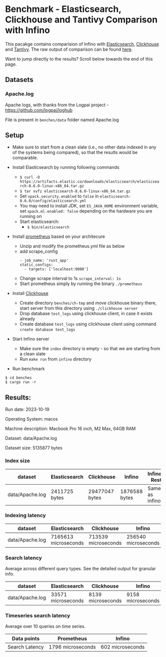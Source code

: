 # Benchmark - Elasticsearch, Clickhouse and Tantivy Comparison with Infino

This pacakge contains comparision of Infino with [Elasticsearch](https://github.com/elastic/elasticsearch-rs), [Clickhouse](https://github.com/ClickHouse/ClickHouse) and [Tantivy](https://github.com/quickwit-oss/tantivy). The raw output of comparison can be found [here](output.txt).

Want to jump directly to the results? Scroll below towards the end of this page.

## Datasets

### Apache.log

Apache logs, with thanks from the Logpai project - https://github.com/logpai/loghub

File is present in `benches/data` folder named Apache.log

## Setup
- Make sure to start from a clean slate (i.e., no other data indexed in any of the systems being compared), 
  so that the results would be comparable.
- Install Elasticsearch by running following commands
  - `$ curl -O https://artifacts.elastic.co/downloads/elasticsearch/elasticsearch-8.6.0-linux-x86_64.tar.gz`
  - `$ tar xvfz elasticsearch-8.6.0-linux-x86_64.tar.gz`
  - Set `xpack.security.enabled` to `false` in `elasticsearch-8.6.0/config/elasticsearch.yml`
  - You may need to install JDK, set `ES_JAVA_HOME` environment variable, set `xpack.ml.enabled: false` depending on 
    the hardware you are running on
  - Start elasticsearch:
    - `$ bin/elasticsearch`
- Install [prometheus](https://prometheus.io/download/) based on your architecure
  - Unzip and modify the prometheus.yml file as below
  - add scrape_config
    ```
    - job_name: 'rust_app'
    static_configs:
      - targets: ['localhost:9000']
    ```
  - Change scrape interval to 1s `scrape_interval: 1s`
  - Start prometheus simply by running the binary `./prometheus`
- Install [Clickhouse](https://clickhouse.com/docs/en/install)
  - Create directory `benches/ch-tmp` and move clickhouse binary there, start server from this directory using `./clickhouse server`
  - Drop database `test_logs` using clickhouse client, in case it exists already
  - Create database `test_logs` using clickhouse client using command `create database test_logs`
- Start Infino server
  - Make sure the `index` directory is empty - so that we are starting from a clean slate
  - Run `make run` from `infino` directory

- Run benchmark

```
$ cd benches
$ cargo run -r
```

## Results: 

Run date: 2023-10-19

Operating System: macos

Machine description: Macbook Pro 16 inch, M2 Max, 64GB RAM

Dataset: data/Apache.log

Dataset size: 5135877 bytes




### Index size

| dataset | Elasticsearch | Clickhouse | Infino | Infino-Rest |
| ----- | ----- | ----- | ----- | ---- |
| data/Apache.log | 2411725 bytes | 29477047 bytes | 1876588 bytes | Same as infino |


### Indexing latency

| dataset | Elasticsearch | Clickhouse | Infino | Infino-Rest |
| ----- | ----- | ----- | ----- | ---- |
| data/Apache.log | 7165613 microseconds  | 713539 microseconds  | 256540 microseconds  | 653353 microseconds  |


### Search latency

Average across different query types. See the detailed output for granular info.

| dataset | Elasticsearch | Clickhouse | Infino | Infino-Rest |
| ----- | ----- | ----- | ---- | ---- |
| data/Apache.log | 33571 microseconds  | 8139 microseconds  | 9158 microseconds  | 11424 microseconds  |


### Timeseries search latency

Average over 10 queries on time series.

| Data points | Prometheus | Infino |
| ----------- | ---------- | ---------- |
| Search Latency | 1796 microseconds | 602 microseconds |
